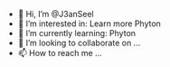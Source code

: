 - 👋 Hi, I’m @J3anSeel
- 👀 I’m interested in: Learn more Phyton
- 🌱 I’m currently learning: Phyton
- 💞️ I’m looking to collaborate on ...
- 📫 How to reach me ...
